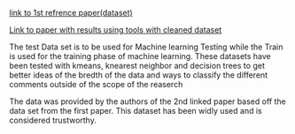 [link to 1st refrence paper(dataset)](https://dl.acm.org/doi/pdf/10.1145/2901739.2903505)

[Link to paper with results using tools with cleaned dataset](https://arxiv.org/ftp/arxiv/papers/1803/1803.06525.pdf)

The test Data set is to be used for Machine learning Testing while the Train is used for the training phase of machine learning.
These datasets have been tested with kmeans, knearest neighbor and decision trees to get better ideas of the bredth of the data and ways to classify the different comments outside of the scope of the reaserch

The data was provided by the authors of the 2nd linked paper based off the data set from the first paper. This dataset has been widly used and is considered trustworthy.
